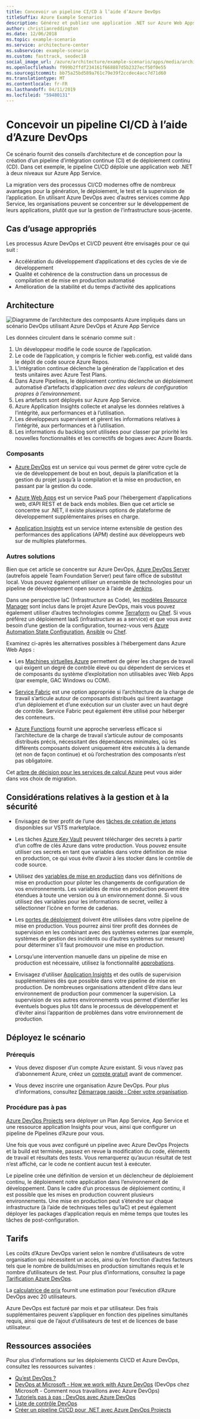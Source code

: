 ```yaml
---
title: Concevoir un pipeline CI/CD à l’aide d’Azure DevOps
titleSuffix: Azure Example Scenarios
description: Générez et publiez une application .NET sur Azure Web Apps à l’aide d’Azure DevOps.
author: christianreddington
ms.date: 12/06/2018
ms.topic: example-scenario
ms.service: architecture-center
ms.subservice: example-scenario
ms.custom: fasttrack, seodec18
social_image_url: /azure/architecture/example-scenario/apps/media/architecture-devops-dotnet-webapp.svg
ms.openlocfilehash: f999b2ffdf234161f668887d5b2327ecf50f0e55
ms.sourcegitcommit: bb75a25bd589a761c79e39f2ccdec4acc7d71d60
ms.translationtype: MT
ms.contentlocale: fr-FR
ms.lasthandoff: 04/11/2019
ms.locfileid: "59480131"
---
```

# <a name="design-a-cicd-pipeline-using-azure-devops"></a>Concevoir un pipeline CI/CD à l’aide d’Azure DevOps

Ce scénario fournit des conseils d’architecture et de conception pour la création d’un pipeline d’intégration continue (CI) et de déploiement continu (CD). Dans cet exemple, le pipeline CI/CD déploie une application web .NET à deux niveaux sur Azure App Service.

La migration vers des processus CI/CD modernes offre de nombreux avantages pour la génération, le déploiement, le test et la supervision de l’application. En utilisant Azure DevOps avec d’autres services comme App Service, les organisations peuvent se concentrer sur le développement de leurs applications, plutôt que sur la gestion de l’infrastructure sous-jacente.

## <a name="relevant-use-cases"></a>Cas d’usage appropriés

Les processus Azure DevOps et CI/CD peuvent être envisagés pour ce qui suit :

- Accélération du développement d’applications et des cycles de vie de développement
- Qualité et cohérence de la construction dans un processus de compilation et de mise en production automatisé
- Amélioration de la stabilité et du temps d’activité des applications

## <a name="architecture"></a>Architecture

![Diagramme de l’architecture des composants Azure impliqués dans un scénario DevOps utilisant Azure DevOps et Azure App Service][architecture]

Les données circulent dans le scénario comme suit :

1. Un développeur modifie le code source de l’application.
2. Le code de l’application, y compris le fichier web.config, est validé dans le dépôt de code source Azure Repos.
3. L’intégration continue déclenche la génération de l’application et des tests unitaires avec Azure Test Plans.
4. Dans Azure Pipelines, le déploiement continu déclenche un déploiement automatisé d’artefacts d’application *avec des valeurs de configuration propres à l’environnement*.
5. Les artefacts sont déployés sur Azure App Service.
6. Azure Application Insights collecte et analyse les données relatives à l’intégrité, aux performances et à l’utilisation.
7. Les développeurs supervisent et gèrent les informations relatives à l’intégrité, aux performances et à l’utilisation.
8. Les informations du backlog sont utilisées pour classer par priorité les nouvelles fonctionnalités et les correctifs de bogues avec Azure Boards.

### <a name="components"></a>Composants

- [Azure DevOps][vsts] est un service qui vous permet de gérer votre cycle de vie de développement de bout en bout, depuis la planification et la gestion du projet jusqu’à la compilation et la mise en production, en passant par la gestion du code.

- [Azure Web Apps][web-apps] est un service PaaS pour l’hébergement d’applications web, d’API REST et de back ends mobiles. Bien que cet article se concentre sur .NET, il existe plusieurs options de plateforme de développement supplémentaires prises en charge.

- [Application Insights][application-insights] est un service interne extensible de gestion des performances des applications (APM) destiné aux développeurs web sur de multiples plateformes.

### <a name="alternatives"></a>Autres solutions

Bien que cet article se concentre sur Azure DevOps, [Azure DevOps Server][azure-devops-server] (autrefois appelé Team Foundation Server) peut faire office de substitut local. Vous pouvez également utiliser un ensemble de technologies pour un pipeline de développement open source à l’aide de [Jenkins][jenkins-on-azure].

Dans une perspective IaC (Infrastructure as Code), les [modèles Resource Manager][arm-templates] sont inclus dans le projet Azure DevOps, mais vous pouvez également utiliser d’autres technologies comme [Terraform][terraform] ou [Chef][chef]. Si vous préférez un déploiement IaaS (infrastructure as a service) et que vous avez besoin d’une gestion de la configuration, tournez-vous vers [Azure Automation State Configuration][desired-state-configuration], [Ansible][ansible] ou [Chef][chef].

Examinez ci-après les alternatives possibles à l’hébergement dans Azure Web Apps :

- Les [Machines virtuelles Azure][compare-vm-hosting] permettent de gérer les charges de travail qui exigent un degré de contrôle élevé ou qui dépendent de services et de composants du système d’exploitation non utilisables avec Web Apps (par exemple, GAC Windows ou COM).

- [Service Fabric][service-fabric] est une option appropriée si l’architecture de la charge de travail s’articule autour de composants distribués qui tirent avantage d’un déploiement et d’une exécution sur un cluster avec un haut degré de contrôle. Service Fabric peut également être utilisé pour héberger des conteneurs.

- [Azure Functions][azure-functions] fournit une approche serverless efficace si l’architecture de la charge de travail s’articule autour de composants distribués précis, nécessitant des dépendances minimales, où les différents composants doivent uniquement être exécutés à la demande (et non de façon continue) et où l’orchestration des composants n’est pas obligatoire.

Cet [arbre de décision pour les services de calcul Azure](/azure/architecture/guide/technology-choices/compute-decision-tree) peut vous aider dans vos choix de migration.

## <a name="management-and-security-considerations"></a>Considérations relatives à la gestion et à la sécurité

- Envisagez de tirer profit de l’une des [tâches de création de jetons][vsts-tokenization] disponibles sur VSTS marketplace.

- Les tâches [Azure Key Vault][download-keyvault-secrets] peuvent télécharger des secrets à partir d’un coffre de clés Azure dans votre production. Vous pouvez ensuite utiliser ces secrets en tant que variables dans votre définition de mise en production, ce qui vous évite d’avoir à les stocker dans le contrôle de code source.

- Utilisez des [variables de mise en production][vsts-release-variables] dans vos définitions de mise en production pour piloter les changements de configuration de vos environnements. Les variables de mise en production peuvent être étendues à toute une version ou à un environnement donné. Si vous utilisez des variables pour les informations de secret, veillez à sélectionner l’icône en forme de cadenas.

- Les [portes de déploiement][vsts-deployment-gates] doivent être utilisées dans votre pipeline de mise en production. Vous pourrez ainsi tirer profit des données de supervision en les combinant avec des systèmes externes (par exemple, systèmes de gestion des incidents ou d’autres systèmes sur mesure) pour déterminer s’il faut promouvoir une mise en production.

- Lorsqu’une intervention manuelle dans un pipeline de mise en production est nécessaire, utilisez la fonctionnalité [approbations][vsts-approvals].

- Envisagez d’utiliser [Application Insights][application-insights] et des outils de supervision supplémentaires dès que possible dans votre pipeline de mise en production. De nombreuses organisations attendent d’être dans leur environnement de production pour commencer la supervision. La supervision de vos autres environnements vous permet d’identifier les éventuels bogues plus tôt dans le processus de développement et d’éviter ainsi l’apparition de problèmes dans votre environnement de production.

## <a name="deploy-the-scenario"></a>Déployez le scénario

### <a name="prerequisites"></a>Prérequis

- Vous devez disposer d’un compte Azure existant. Si vous n’avez pas d’abonnement Azure, créez un [compte gratuit](https://azure.microsoft.com/free/?WT.mc_id=A261C142F) avant de commencer.

- Vous devez inscrire une organisation Azure DevOps. Pour plus d’informations, consultez [Démarrage rapide : Créer votre organisation][vsts-account-create].

### <a name="walk-through"></a>Procédure pas à pas

[Azure DevOps Projects](/azure/devops-project/azure-devops-project-github) sera déployer un Plan App Service, App Service et une ressource application Insights pour vous, ainsi que configurer un pipeline de Pipelines d’Azure pour vous.

Une fois que vous avez configuré un pipeline avec Azure DevOps Projects et la build est terminée, passez en revue la modification du code, éléments de travail et résultats des tests. Vous remarquerez qu’aucun résultat de test n’est affiché, car le code ne contient aucun test à exécuter.

Le pipeline crée une définition de version et un déclencheur de déploiement continu, le déploiement notre application dans l’environnement de développement. Dans le cadre d’un processus de déploiement continu, il est possible que les mises en production couvrent plusieurs environnements. Une mise en production peut s’étendre sur chaque infrastructure (à l’aide de techniques telles qu’IaC) et peut également déployer les packages d’application requis en même temps que toutes les tâches de post-configuration.

## <a name="pricing"></a>Tarifs

Les coûts d’Azure DevOps varient selon le nombre d’utilisateurs de votre organisation qui nécessitent un accès, ainsi qu’en fonction d’autres facteurs tels que le nombre de builds/mises en production simultanés requis et le nombre d’utilisateurs de test. Pour plus d’informations, consultez la page [Tarification Azure DevOps][vsts-pricing-page].

La [calculatrice de prix][vsts-pricing-calculator] fournit une estimation pour l’exécution d’Azure DevOps avec 20 utilisateurs.

Azure DevOps est facturé par mois et par utilisateur. Des frais supplémentaires peuvent s’appliquer en fonction des pipelines simultanés requis, ainsi que de l’ajout d’utilisateurs de test et de licences de base utilisateur.

## <a name="related-resources"></a>Ressources associées

Pour plus d’informations sur les déploiements CI/CD et Azure DevOps, consultez les ressources suivantes :

- [Qu’est DevOps ?][devops-whatis]
- [DevOps at Microsoft - How we work with Azure DevOps][devops-microsoft] (DevOps chez Microsoft - Comment nous travaillons avec Azure DevOps)
- [Tutoriels pas à pas : DevOps avec Azure DevOps][devops-with-vsts]
- [Liste de contrôle DevOps][devops-checklist]
- [Créer un pipeline CI/CD pour .NET avec Azure DevOps Projects][devops-project-create]

<!-- links -->

[ansible]: /azure/ansible/
[application-insights]: /azure/application-insights/app-insights-overview
[app-service-reference-architecture]: ../../reference-architectures/app-service-web-app/basic-web-app.md
[arm-templates]: /azure/azure-resource-manager/resource-group-overview#template-deployment
[architecture]: ./media/architecture-devops-dotnet-webapp.svg
[chef]: /azure/chef/
[design-patterns-availability]: /azure/architecture/patterns/category/availability
[design-patterns-resiliency]: /azure/architecture/patterns/category/resiliency
[design-patterns-scalability]: /azure/architecture/patterns/category/performance-scalability
[design-patterns-security]: /azure/architecture/patterns/category/security
[desired-state-configuration]: /azure/automation/automation-dsc-overview
[devops-microsoft]: /azure/devops/devops-at-microsoft/
[devops-with-vsts]: https://almvm.azurewebsites.net/labs/vsts/
[devops-checklist]: /azure/architecture/checklist/dev-ops
[application-insights]: https://azure.microsoft.com/services/application-insights/
[cloud-based-load-testing]: https://visualstudio.microsoft.com/team-services/cloud-load-testing/
[cloud-based-load-testing-on-premises]: /vsts/test/load-test/clt-with-private-machines?view=vsts
[jenkins-on-azure]: /azure/jenkins/
[devops-whatis]: /azure/devops/what-is-devops
[download-keyvault-secrets]: /vsts/pipelines/tasks/deploy/azure-key-vault?view=vsts
[resource-groups]: /azure/azure-resource-manager/resource-group-overview
[resiliency-app-service]: /azure/architecture/checklist/resiliency-per-service#app-service
[vsts]: /vsts/?view=vsts#pivot=services
[continuous-integration]: /azure/devops/what-is-continuous-integration
[continuous-delivery]: /azure/devops/what-is-continuous-delivery
[web-apps]: /azure/app-service/app-service-web-overview
[vsts-account-create]: /azure/devops/organizations/accounts/create-organization-msa-or-work-student?view=vsts
[vsts-approvals]: /vsts/pipelines/release/approvals/approvals?view=vsts
[devops-project]: https://portal.azure.com/?feature.customportal=false#create/Microsoft.AzureProject
[vsts-deployment-gates]: /vsts/pipelines/release/approvals/gates?view=vsts
[vsts-pricing-calculator]: https://azure.com/e/498aa024454445a8a352e75724f900b1
[vsts-pricing-page]: https://azure.microsoft.com/pricing/details/visual-studio-team-services/
[vsts-release-variables]: /vsts/pipelines/release/variables?view=vsts&tabs=batch
[vsts-tokenization]: https://marketplace.visualstudio.com/search?term=token&target=VSTS&category=All%20categories&sortBy=Relevance
[azure-key-vault]: /azure/key-vault/key-vault-overview
[infra-as-code]: https://blogs.msdn.microsoft.com/mvpawardprogram/2018/02/13/infrastructure-as-code/
[azure-devops-server]: https://visualstudio.microsoft.com/tfs/
[infra-as-code]: https://blogs.msdn.microsoft.com/mvpawardprogram/2018/02/13/infrastructure-as-code/
[service-fabric]: /azure/service-fabric/
[azure-functions]: /azure/azure-functions/
[azure-containers]: https://azure.microsoft.com/overview/containers/
[compare-vm-hosting]: /azure/app-service/choose-web-site-cloud-service-vm
[app-insights-cd-monitoring]: /azure/application-insights/app-insights-vsts-continuous-monitoring
[azure-region-pair-bcdr]: /azure/best-practices-availability-paired-regions
[devops-project-create]: /azure/devops-project/azure-devops-project-aspnet-core
[terraform]: /azure/terraform/
